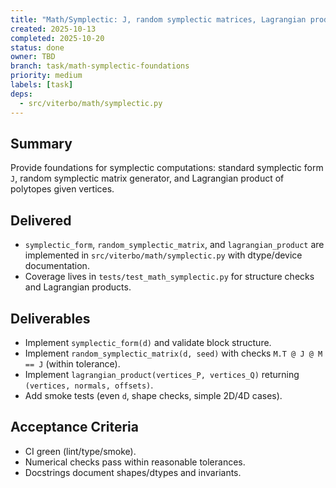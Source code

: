 ```yaml
---
title: "Math/Symplectic: J, random symplectic matrices, Lagrangian product"
created: 2025-10-13
completed: 2025-10-20
status: done
owner: TBD
branch: task/math-symplectic-foundations
priority: medium
labels: [task]
deps:
  - src/viterbo/math/symplectic.py
---
```


## Summary

Provide foundations for symplectic computations: standard symplectic form `J`, random symplectic matrix generator, and Lagrangian product of polytopes given vertices.

## Delivered

- `symplectic_form`, `random_symplectic_matrix`, and `lagrangian_product` are implemented in `src/viterbo/math/symplectic.py` with dtype/device documentation.
- Coverage lives in `tests/test_math_symplectic.py` for structure checks and Lagrangian products.

## Deliverables

- Implement `symplectic_form(d)` and validate block structure.
- Implement `random_symplectic_matrix(d, seed)` with checks `M.T @ J @ M == J` (within tolerance).
- Implement `lagrangian_product(vertices_P, vertices_Q)` returning `(vertices, normals, offsets)`.
- Add smoke tests (even `d`, shape checks, simple 2D/4D cases).

## Acceptance Criteria

- CI green (lint/type/smoke).
- Numerical checks pass within reasonable tolerances.
- Docstrings document shapes/dtypes and invariants.

